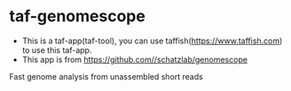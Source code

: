 # taf-genomescope

- This is a taf-app(taf-tool), you can use taffish(https://www.taffish.com) to use this taf-app.
- This app is from https://github.com//schatzlab/genomescope

Fast genome analysis from unassembled short reads
